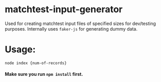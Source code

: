# matchtest-input-generator
Used for creating matchtest input files of specified sizes for dev/testing purposes. Internally uses `faker-js` for generating dummy data.

# Usage:
```
node index {num-of-records}
```

#### Make sure you run `npm install` first.
